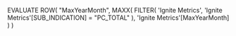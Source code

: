 EVALUATE
ROW(
    "MaxYearMonth",
    MAXX(
        FILTER(
            'Ignite Metrics',
            'Ignite Metrics'[SUB_INDICATION] = "PC_TOTAL"
        ),
        'Ignite Metrics'[MaxYearMonth]
    )
)
